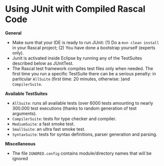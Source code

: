 # Using JUnit with Compiled Rascal Code

__General__
* Make sure that your IDE is ready to run JUnit:
  (1) Do a `mvn clean install` in your Rascal project;
  (2) You have done a bootstrap yourself (experts only).
* Junit is activated inside Eclipse by running any of the TestSuites described below as JUnitTest.
* The Rascal test framework compiles test files only when needed. The first time you run a  specific TestSuite there can be a serious penalty: in particular `AllSuite` (first time: 20 minutes, otherwise: )and `CompilerSuite`.


__Available TestSuites__
* `AllSuite`: runs all available tests (over 6000 tests amounting to nearly 300.000 test executions (thanks to random generation of test arguments).
* `CompilerSuite`: tests for type checker and compiler.
* `MediumSuite`: a fast smoke test.
* `SmallSuite`: an ultra fast smoke test.
* `SyntaxSuite`: tests for syntax definitions, parser generation and parsing.

__Miscellaneous__
* The file `IGNORED.config` contains module/directory names that will be ignored